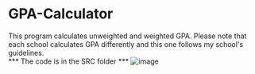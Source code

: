 # GPA-Calculator
This program calculates unweighted and weighted GPA. Please note that each school calculates GPA differently and this one follows my school's guidelines.     
*** The code is in the SRC folder  ***
![image](https://user-images.githubusercontent.com/96752255/181122022-f6582adf-6fef-4771-be10-13d9b71fc4c5.png)
